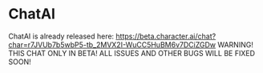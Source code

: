 # ChatAI
ChatAI is already released here: https://beta.character.ai/chat?char=r7JVUb7b5wbP5-tb_2MVX2I-WuCC5HuBM6v7DCiZGDw
WARNING! THIS CHAT ONLY IN BETA! ALL ISSUES AND OTHER BUGS WILL BE FIXED SOON!
